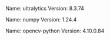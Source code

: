 Name: ultralytics
Version: 8.3.74

Name: numpy
Version: 1.24.4

Name: opencv-python
Version: 4.10.0.84
